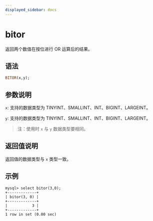 ```yaml
---
displayed_sidebar: docs
---
```


# bitor



返回两个数值在按位进行 OR 运算后的结果。

## 语法

```Haskell
BITOR(x,y);
```

## 参数说明

`x`: 支持的数据类型为 TINYINT、SMALLINT、INT、BIGINT、LARGEINT。

`y`: 支持的数据类型为 TINYINT、SMALLINT、INT、BIGINT、LARGEINT。

> 注：使用时 `x` 与 `y` 数据类型要相同。

## 返回值说明

返回值的数据类型与 `x` 类型一致。

## 示例

```Plain Text
mysql> select bitor(3,0);
+-------------+
| bitor(3, 0) |
+-------------+
|           3 |
+-------------+
1 row in set (0.00 sec)
```